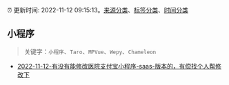 :alarm_clock: 更新时间: 2022-11-12 09:15:13。[来源分类](../README.md)、[标签分类](../TAGS.md)、[时间分类](../TIMELINE.md)

## 小程序


> 关键字：`小程序`、`Taro`、`MPVue`、`Wepy`、`Chameleon`



- [2022-11-12-有没有能修改医院支付宝小程序-saas-版本的，有偿找个人帮修改下](https://www.v2ex.com/t/894676) 